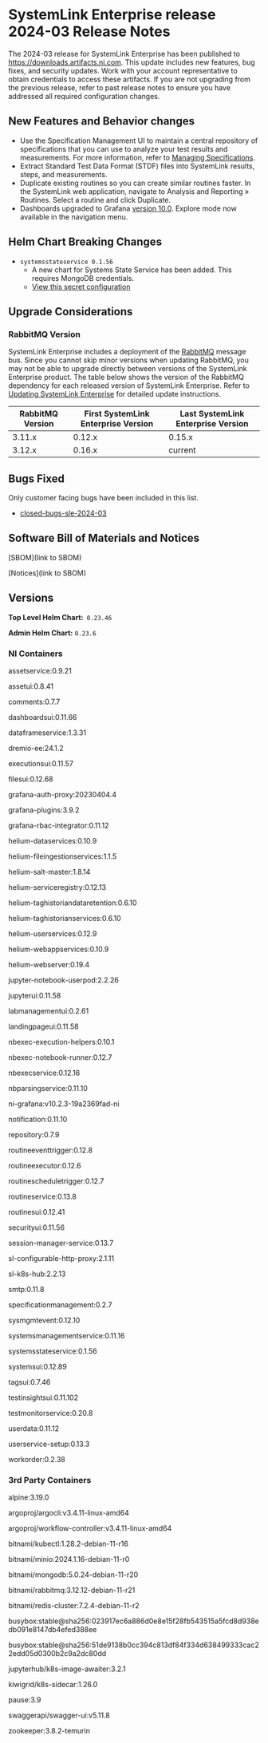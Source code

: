 # SystemLink Enterprise release 2024-03 Release Notes

The 2024-03 release for SystemLink Enterprise has been published to <https://downloads.artifacts.ni.com>. This update includes new features, bug fixes, and security updates. Work with your account representative to obtain credentials to access these artifacts. If you are not upgrading from the previous release, refer to past release notes to ensure you have addressed all required configuration changes.

## New Features and Behavior changes

- Use the Specification Management UI to maintain a central repository of specifications that you can use to analyze your test results and measurements. For more information, refer to [Managing Specifications](https://www.ni.com/docs/en-US/bundle/systemlink-enterprise/page/managing-specifications.html).
- Extract Standard Test Data Format (STDF) files into SystemLink results, steps, and measurements.
- Duplicate existing routines so you can create similar routines faster. In the SystemLink web application, navigate to Analysis and Reporting » Routines. Select a routine and click Duplicate.
- Dashboards upgraded to Grafana [version 10.0](https://grafana.com/docs/grafana/latest/whatsnew/whats-new-in-v10-0/). Explore mode now available in the navigation menu.

## Helm Chart Breaking Changes

- `systemsstateservice 0.1.56`
    - A new chart for Systems State Service has been added. This requires MongoDB credentials.
    - [View this secret configuration](https://github.com/ni/install-systemlink-enterprise/blob/2024-03/getting-started/templates/systemlink-secrets.yaml#L629)

## Upgrade Considerations

### RabbitMQ Version

SystemLink Enterprise includes a deployment of the [RabbitMQ](https://www.rabbitmq.com/) message bus. Since you cannot skip minor versions when updating RabbitMQ, you may not be able to upgrade directly between versions of the SystemLink Enterprise product. The table below shows the version of the RabbitMQ dependency for each released version of SystemLink Enterprise. Refer to [Updating SystemLink Enterprise](https://www.ni.com/docs/en-US/bundle/systemlink-enterprise/page/updating-systemlink-enterprise.html) for detailed update instructions.

| RabbitMQ Version | First SystemLink Enterprise Version | Last SystemLink Enterprise Version |
|------------------|-------------------------------------|------------------------------------|
| 3.11.x           | 0.12.x                              | 0.15.x                             |
| 3.12.x           | 0.16.x                              | current                            |

## Bugs Fixed

Only customer facing bugs have been included in this list.

- [closed-bugs-sle-2024-03](https://github.com/ni/install-systemlink-enterprise/tree/2024-03/release-notes/2024-03/closed-bugs-sle-2024-03.xlsx)

## Software Bill of Materials and Notices

[SBOM](link to SBOM)

[Notices](link to SBOM)

## Versions

**Top Level Helm Chart:** `0.23.46`

**Admin Helm Chart:** `0.23.6`

### NI Containers

assetservice:0.9.21

assetui:0.8.41

comments:0.7.7

dashboardsui:0.11.66

dataframeservice:1.3.31

dremio-ee:24.1.2

executionsui:0.11.57

filesui:0.12.68

grafana-auth-proxy:20230404.4

grafana-plugins:3.9.2

grafana-rbac-integrator:0.11.12

helium-dataservices:0.10.9

helium-fileingestionservices:1.1.5

helium-salt-master:1.8.14

helium-serviceregistry:0.12.13

helium-taghistoriandataretention:0.6.10

helium-taghistorianservices:0.6.10

helium-userservices:0.12.9

helium-webappservices:0.10.9

helium-webserver:0.19.4

jupyter-notebook-userpod:2.2.26

jupyterui:0.11.58

labmanagementui:0.2.61

landingpageui:0.11.58

nbexec-execution-helpers:0.10.1

nbexec-notebook-runner:0.12.7

nbexecservice:0.12.16

nbparsingservice:0.11.10

ni-grafana:v10.2.3-19a2369fad-ni

notification:0.11.10

repository:0.7.9

routineeventtrigger:0.12.8

routineexecutor:0.12.6

routinescheduletrigger:0.12.7

routineservice:0.13.8

routinesui:0.12.41

securityui:0.11.56

session-manager-service:0.13.7

sl-configurable-http-proxy:2.1.11

sl-k8s-hub:2.2.13

smtp:0.11.8

specificationmanagement:0.2.7

sysmgmtevent:0.12.10

systemsmanagementservice:0.11.16

systemsstateservice:0.1.56

systemsui:0.12.89

tagsui:0.7.46

testinsightsui:0.11.102

testmonitorservice:0.20.8

userdata:0.11.12

userservice-setup:0.13.3

workorder:0.2.38

### 3rd Party Containers

alpine:3.19.0

argoproj/argocli:v3.4.11-linux-amd64

argoproj/workflow-controller:v3.4.11-linux-amd64

bitnami/kubectl:1.28.2-debian-11-r16

bitnami/minio:2024.1.16-debian-11-r0

bitnami/mongodb:5.0.24-debian-11-r20

bitnami/rabbitmq:3.12.12-debian-11-r21

bitnami/redis-cluster:7.2.4-debian-11-r2

busybox:stable@sha256:023917ec6a886d0e8e15f28fb543515a5fcd8d938edb091e8147db4efed388ee

busybox:stable@sha256:51de9138b0cc394c813df84f334d638499333cac22edd05d0300b2c9a2dc80dd

jupyterhub/k8s-image-awaiter:3.2.1

kiwigrid/k8s-sidecar:1.26.0

pause:3.9

swaggerapi/swagger-ui:v5.11.8

zookeeper:3.8.2-temurin
